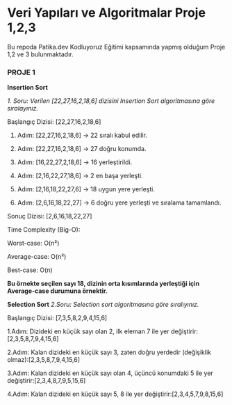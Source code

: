 # Veri Yapıları ve Algoritmalar Proje 1,2,3
Bu repoda Patika.dev Kodluyoruz Eğitimi kapsamında yapmış olduğum Proje 1,2 ve 3 bulunmaktadır.


### **PROJE 1** 

**Insertion Sort**

_1. Soru: Verilen [22,27,16,2,18,6] dizisini Insertion Sort algoritmasına göre sıralayınız._

Başlangıç Dizisi: [22,27,16,2,18,6]

1. Adım: [22,27,16,2,18,6] → 22 sıralı kabul edilir.

2. Adım: [22,27,16,2,18,6] → 27 doğru konumda.

3. Adım: [16,22,27,2,18,6] → 16 yerleştirildi.

4. Adım: [2,16,22,27,18,6] → 2 en başa yerleşti.

5. Adım: [2,16,18,22,27,6] → 18 uygun yere yerleşti.

6. Adım: [2,6,16,18,22,27] → 6 doğru yere yerleşti ve sıralama tamamlandı.

Sonuç Dizisi: [2,6,16,18,22,27]

Time Complexity (Big-O):

Worst-case: O(n²)

Average-case: O(n²)

Best-case: O(n)

**Bu örnekte seçilen sayı 18, dizinin orta kısımlarında yerleştiği için Average-case durumuna örnektir.**



**Selection Sort**
_2.Soru: Selection sort algoritmasına göre sıralıyınız._

Başlangıç Dizisi: [7,3,5,8,2,9,4,15,6]

1.Adım: Dizideki en küçük sayı olan 2, ilk eleman 7 ile yer değiştirir:[2,3,5,8,7,9,4,15,6]

2.Adım: Kalan dizideki en küçük sayı 3, zaten doğru yerdedir (değişiklik olmaz):[2,3,5,8,7,9,4,15,6]

3.Adım: Kalan dizideki en küçük sayı olan 4, üçüncü konumdaki 5 ile yer değiştirir:[2,3,4,8,7,9,5,15,6]

4.Adım: Kalan dizideki en küçük sayı 5, 8 ile yer değiştirir:[2,3,4,5,7,9,8,15,6]

